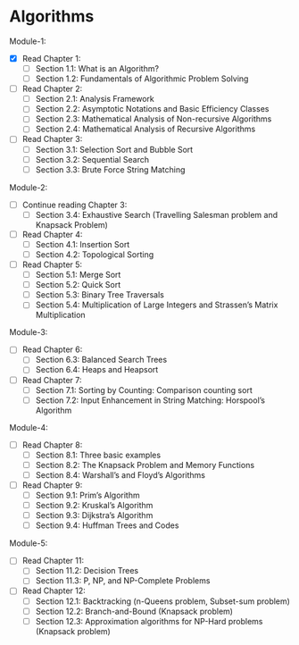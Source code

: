 # Algorithms
Module-1:
- [x] Read Chapter 1:
  - [ ] Section 1.1: What is an Algorithm?
  - [ ] Section 1.2: Fundamentals of Algorithmic Problem Solving
- [ ] Read Chapter 2:
  - [ ] Section 2.1: Analysis Framework
  - [ ] Section 2.2: Asymptotic Notations and Basic Efficiency Classes
  - [ ] Section 2.3: Mathematical Analysis of Non-recursive Algorithms
  - [ ] Section 2.4: Mathematical Analysis of Recursive Algorithms
- [ ] Read Chapter 3:
  - [ ] Section 3.1: Selection Sort and Bubble Sort
  - [ ] Section 3.2: Sequential Search
  - [ ] Section 3.3: Brute Force String Matching

Module-2:
- [ ] Continue reading Chapter 3:
  - [ ] Section 3.4: Exhaustive Search (Travelling Salesman problem and Knapsack Problem)
- [ ] Read Chapter 4:
  - [ ] Section 4.1: Insertion Sort
  - [ ] Section 4.2: Topological Sorting
- [ ] Read Chapter 5:
  - [ ] Section 5.1: Merge Sort
  - [ ] Section 5.2: Quick Sort
  - [ ] Section 5.3: Binary Tree Traversals
  - [ ] Section 5.4: Multiplication of Large Integers and Strassen’s Matrix Multiplication

Module-3:
- [ ] Read Chapter 6:
  - [ ] Section 6.3: Balanced Search Trees
  - [ ] Section 6.4: Heaps and Heapsort
- [ ] Read Chapter 7:
  - [ ] Section 7.1: Sorting by Counting: Comparison counting sort
  - [ ] Section 7.2: Input Enhancement in String Matching: Horspool’s Algorithm

Module-4:
- [ ] Read Chapter 8:
  - [ ] Section 8.1: Three basic examples
  - [ ] Section 8.2: The Knapsack Problem and Memory Functions
  - [ ] Section 8.4: Warshall’s and Floyd’s Algorithms
- [ ] Read Chapter 9:
  - [ ] Section 9.1: Prim’s Algorithm
  - [ ] Section 9.2: Kruskal’s Algorithm
  - [ ] Section 9.3: Dijkstra’s Algorithm
  - [ ] Section 9.4: Huffman Trees and Codes

Module-5:
- [ ] Read Chapter 11:
  - [ ] Section 11.2: Decision Trees
  - [ ] Section 11.3: P, NP, and NP-Complete Problems
- [ ] Read Chapter 12:
  - [ ] Section 12.1: Backtracking (n-Queens problem, Subset-sum problem)
  - [ ] Section 12.2: Branch-and-Bound (Knapsack problem)
  - [ ] Section 12.3: Approximation algorithms for NP-Hard problems (Knapsack problem)
